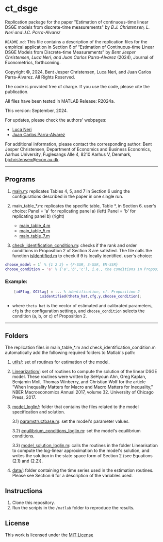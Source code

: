 # ct_dsge
Replication package for the paper "Estimation of continuous-time linear DSGE models from discrete-time measurements" by *B.J. Christensen, L. Neri and J.C. Parra-Alvarez*

`README.md`: This file contains a description of the replication files for the empirical application in Section 6 of “Estimation of Continuous-time Linear DSGE Models from Discrete-time Measurements”  by *Bent Jesper Christensen, Luca Neri, and Juan Carlos Parra-Alvarez* (2024), Journal of Econometrics, forthcoming. 

Copyright ©, 2024, Bent Jesper Christensen, Luca Neri, and Juan Carlos Parra-Alvarez. All Rights Reserved.

The code is provided free of charge. If you use the code, please cite the publication. 			

All files have been tested in MATLAB Release: R2024a.

This version: September, 2024. 

For updates, please check the authors' webpages: 
- [Luca Neri](https://www.lneri.com)
- [Juan Carlos Parra-Alvarez](https://jcparra-alvarez.weebly.com)

For additional information, please contact the corresponding author: Bent Jesper Christensen, Department of Economics and Business Economics, Aarhus University, Fuglesangs Alle 4, 8210 Aarhus V, Denmark, [bjchristensen@econ.au.dk](mailto:bjchristensen@econ.au.dk).

***
## Programs
1) [main.m](main.m): replicates Tables 4, 5, and 7 in Section 6 using the configurations described in the paper in one single run.

2) main_table_*.m: replicates the specific table, Table *, in Section 6. 
		user's choice:
			Panel = 'a' for replicating panel a) (left)
			Panel = 'b' for replicating panel b) (right)
	- [main_table_4.m](main_table_4.m)
	- [main_table_5.m](main_table_5.m)
 	- [main_table_7.m](main_table_7.m)	


3) [check_identification_condition.m](check_identification_condition.m): checks if the rank and order conditions in Proposition 2 of Section 3 are satisfied. The file calls the function [isIdentified.m](utils/isIdentified.m) to check if θ is locally identified.
		user's choice:
```matlab
choose_model = 1` % {1 2 3} = {F-SSR, S-SSR, EM-SSR}
choose_condition = 'a' % {'a','b','c'}, i.e., the conditions in Proposition 2
``` 
### Example:

```matlab
	[idFlag, OCflag] = ... % identification, cf. Proposition 2
        		isIdentified(theta_hat,cfg,y,choose_condition);
```
 - where `theta_hat` is the vector of estimated and calibrated parameters, `cfg` is the configuration settings, and `choose_condition` selects the condition (a, b, or c) of Proposition 2.


***
## Folders
The replication files in main_table_*.m and check_identification_condition.m automatically add the following required folders to Matlab's path:

1) [utils/](utils/): set of routines for estimation of the model. 

2) [Linearization/](Linearization/): set of routines to compute the solution of the linear DSGE model. These routines were written by SeHyoun Ahn, Greg Kaplan, Benjamin Moll, Thomas Winberry, and Christian Wolf for the article "When Inequality Matters for Macro and Macro Matters for Inequality," NBER Macroeconomics Annual 2017, volume 32. University of Chicago Press, 2017.

3) [model_loglin/](model_loglin/): folder that contains the files related to the model specification and solution. 

	3.1) [paramstructbase.m](model_loglin/paramstructurebase.m): set the model's parameter values.

	3.2) [equilibrium_conditions_loglin.m](model_loglin/equilibrium_condtions_loglin.m): set the model's equilibrium conditions.

	3.3) [model_solution_loglin.m](model_loglin/model_solution_loglin.m): calls the routines in the folder Linearisation to compute the log-linear approximation to the model's solution, 	and writes the solution in the state space form of Section 2 (see Equations (2.1) and (2.2)).

4) [data/](data/): folder containing the time series used in the estimation routines. Please see Section 6 for a description of the variables used. 

## Instructions
1. Clone this repository.
2. Run the scripts in the `/matlab` folder to reproduce the results.

## License
This work is licensed under the [MIT License](LICENSE)
 
